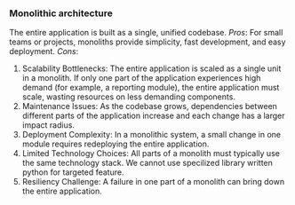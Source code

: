 ### Monolithic architecture
The entire application is built as a single, unified codebase. 
*Pros*: For small teams or projects, monoliths provide simplicity, fast development, and easy deployment.
*Cons*: 
1. Scalability Bottlenecks: The entire application is scaled as a single unit in a monolith. If only one part of the application experiences high demand (for example, a reporting module), the entire application must scale, wasting resources on less demanding components.
2. Maintenance Issues: As the codebase grows, dependencies between different parts of the application increase and each change has a larger impact radius.
3. Deployment Complexity: In a monolithic system, a small change in one module requires redeploying the entire application.
4. Limited Technology Choices: All parts of a monolith must typically use the same technology stack. We cannot use specilized library written python for targeted feature.
5. Resiliency Challenge:  A failure in one part of a monolith can bring down the entire application.